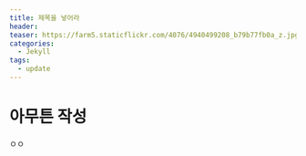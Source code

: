 ```yaml
---
title: 제목을 넣어라
header: 
teaser: https://farm5.staticflickr.com/4076/4940499208_b79b77fb0a_z.jpg
categories:
  - Jekyll
tags:
  - update
---
```

# 아무튼 작성

ㅇㅇ
